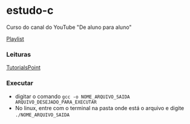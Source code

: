 # estudo-c

Curso do canal do YouTube "De aluno para aluno"

[Playlist](https://www.youtube.com/watch?v=-blEJcgMH_U&list=PLa75BYTPDNKZWYypgOFEsX3H2Mg-SzuLW&index=2)

### Leituras

[TutorialsPoint](https://www.tutorialspoint.com/cprogramming/index.htm)

### Executar

- digitar o comando `gcc -o NOME_ARQUIVO_SAIDA ARQUIVO_DESEJADO_PARA_EXECUTAR `
- No linux, entre com o terminal na pasta onde está o arquivo e digite `./NOME_ARQUIVO_SAIDA`